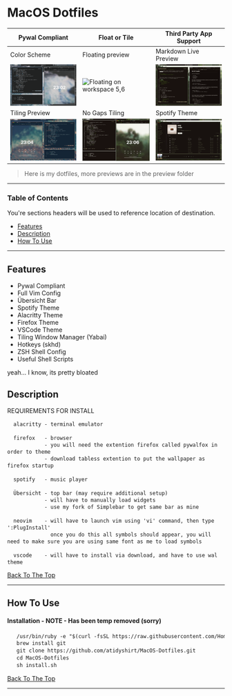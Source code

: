 
# MacOS Dotfiles

| Pywal Compliant | Float or Tile | Third Party App Support |
|-----------------|---------------|-------------------------|
| Color Scheme | Floating preview | Markdown Live Preview |
|![Wallpaper 1](/Preview/Background1.png)| ![Floating on workspace 5,6](/Preview/Float.png) | ![Markdown Preview](/Preview/Markdown.png) |
| Tiling Preview | No Gaps Tiling | Spotify Theme |
|![Wallpaper 2](/Preview/Background2.png)| ![Toggle No Gaps](/Preview/NoGapsToggle.png) | ![Spotify Preview](/Preview/Spotify.png) |



> Here is my dotfiles, more previews are in the preview folder

---

### Table of Contents
You're sections headers will be used to reference location of destination.

- [Features](#features)
- [Description](#description)
- [How To Use](#how-to-use)

---

## Features

- Pywal Compliant
- Full Vim Config
- Übersicht Bar
- Spotify Theme
- Alacritty Theme
- Firefox Theme
- VSCode Theme
- Tiling Window Manager (Yabai)
- Hotkeys (skhd)
- ZSH Shell Config
- Useful Shell Scripts

yeah... I know, its pretty bloated

## Description

  REQUIREMENTS FOR INSTALL

      
      alacritty - terminal emulator

      firefox   - browser
                - you will need the extention firefox called pywalfox in order to theme
                - download tabless extention to put the wallpaper as firefox startup

      spotify   - music player

      Übersicht - top bar (may require additional setup)
                - will have to manually load widgets
                - use my fork of Simplebar to get same bar as mine

      neovim    - will have to launch vim using 'vi' command, then type ':PlugInstall'
                  once you do this all symbols should appear, you will need to make sure you are using same font as me to load symbols

      vscode    - will have to install via download, and have to use wal theme


[Back To The Top](#read-me-template)

---

## How To Use

#### Installation - NOTE - Has been temp removed (sorry)

```html
   /usr/bin/ruby -e "$(curl -fsSL https://raw.githubusercontent.com/Homebrew/install/master/install)"
   brew install git 
   git clone https://github.com/atidyshirt/MacOS-Dotfiles.git 
   cd MacOS-Dotfiles
   sh install.sh
```

[Back To The Top](#read-me-template) 

---
